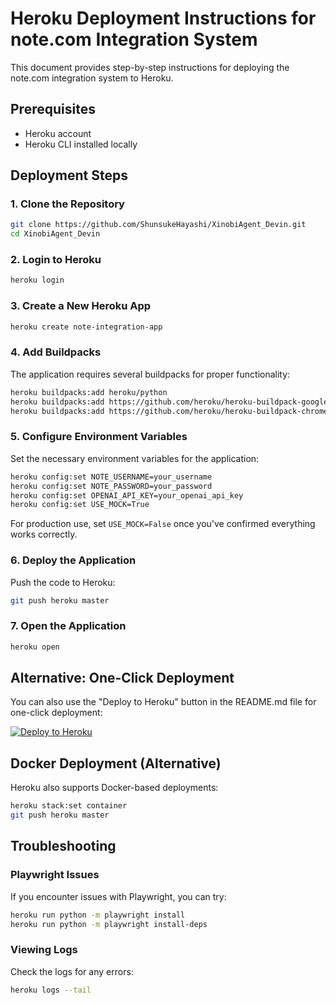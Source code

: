 # Heroku Deployment Instructions for note.com Integration System

This document provides step-by-step instructions for deploying the note.com integration system to Heroku.

## Prerequisites

- Heroku account
- Heroku CLI installed locally

## Deployment Steps

### 1. Clone the Repository

```bash
git clone https://github.com/ShunsukeHayashi/XinobiAgent_Devin.git
cd XinobiAgent_Devin
```

### 2. Login to Heroku

```bash
heroku login
```

### 3. Create a New Heroku App

```bash
heroku create note-integration-app
```

### 4. Add Buildpacks

The application requires several buildpacks for proper functionality:

```bash
heroku buildpacks:add heroku/python
heroku buildpacks:add https://github.com/heroku/heroku-buildpack-google-chrome
heroku buildpacks:add https://github.com/heroku/heroku-buildpack-chromedriver
```

### 5. Configure Environment Variables

Set the necessary environment variables for the application:

```bash
heroku config:set NOTE_USERNAME=your_username
heroku config:set NOTE_PASSWORD=your_password
heroku config:set OPENAI_API_KEY=your_openai_api_key
heroku config:set USE_MOCK=True
```

For production use, set `USE_MOCK=False` once you've confirmed everything works correctly.

### 6. Deploy the Application

Push the code to Heroku:

```bash
git push heroku master
```

### 7. Open the Application

```bash
heroku open
```

## Alternative: One-Click Deployment

You can also use the "Deploy to Heroku" button in the README.md file for one-click deployment:

[![Deploy to Heroku](https://www.herokucdn.com/deploy/button.svg)](https://heroku.com/deploy)

## Docker Deployment (Alternative)

Heroku also supports Docker-based deployments:

```bash
heroku stack:set container
git push heroku master
```

## Troubleshooting

### Playwright Issues

If you encounter issues with Playwright, you can try:

```bash
heroku run python -m playwright install
heroku run python -m playwright install-deps
```

### Viewing Logs

Check the logs for any errors:

```bash
heroku logs --tail
```
